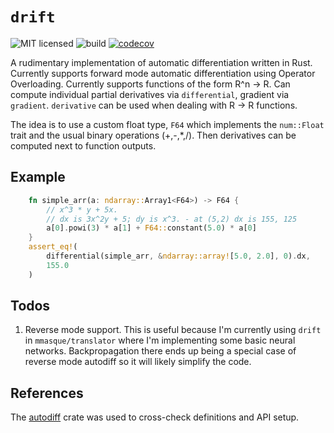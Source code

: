 # `drift`
![MIT licensed](https://img.shields.io/badge/license-MIT-blue.svg)
![build](https://github.com/mmasque/drift/actions/workflows/CI.yml/badge.svg?event=push)
[![codecov](https://codecov.io/gh/mmasque/drift/branch/main/graph/badge.svg?token=YNBO0EP77J)](https://codecov.io/gh/mmasque/drift)

A rudimentary implementation of automatic differentiation written in Rust. Currently supports forward mode 
automatic differentiation using Operator Overloading. Currently supports functions of the form R^n -> R. 
Can compute individual partial derivatives via `differential`, gradient via `gradient`. `derivative` can be used when
dealing with R -> R functions. 

The idea is to use a custom float type, `F64` which implements the `num::Float` trait and the usual binary operations
(+,-,*,/). Then derivatives can be computed next to function outputs. 

## Example

```rust
    fn simple_arr(a: ndarray::Array1<F64>) -> F64 {
        // x^3 * y + 5x.
        // dx is 3x^2y + 5; dy is x^3. - at (5,2) dx is 155, 125
        a[0].powi(3) * a[1] + F64::constant(5.0) * a[0]
    }
    assert_eq!(
        differential(simple_arr, &ndarray::array![5.0, 2.0], 0).dx,
        155.0
    )
```

## Todos
1. Reverse mode support. This is useful because I'm currently using `drift` in `mmasque/translator` where I'm implementing some basic neural networks. 
Backpropagation there ends up being a special case of reverse mode autodiff so it will likely simplify the code. 

## References
The [autodiff](https://github.com/elrnv/autodiff) crate was used to cross-check definitions and API setup. 
